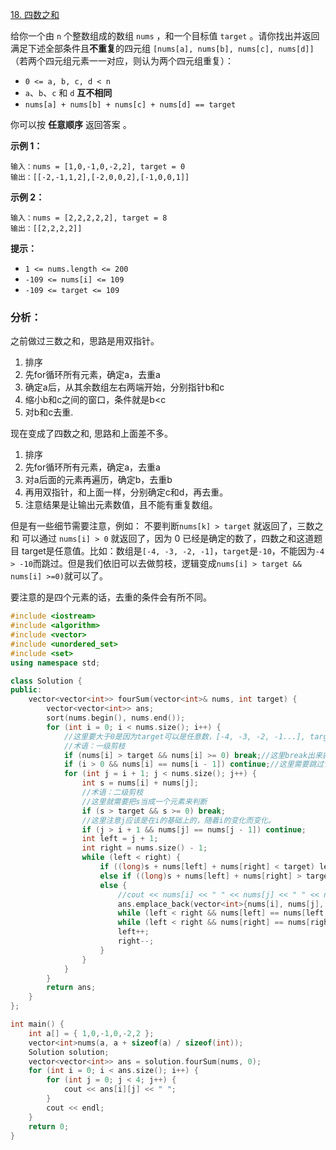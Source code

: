 [18. 四数之和](https://leetcode.cn/problems/4sum/)

给你一个由 `n` 个整数组成的数组 `nums` ，和一个目标值 `target` 。请你找出并返回满足下述全部条件且**不重复**的四元组 `[nums[a], nums[b], nums[c], nums[d]]` （若两个四元组元素一一对应，则认为两个四元组重复）：

- `0 <= a, b, c, d < n`
- `a`、`b`、`c` 和 `d` **互不相同**
- `nums[a] + nums[b] + nums[c] + nums[d] == target`

你可以按 **任意顺序** 返回答案 。

 

**示例 1：**

```
输入：nums = [1,0,-1,0,-2,2], target = 0
输出：[[-2,-1,1,2],[-2,0,0,2],[-1,0,0,1]]
```

**示例 2：**

```
输入：nums = [2,2,2,2,2], target = 8
输出：[[2,2,2,2]]
```

 

**提示：**

- `1 <= nums.length <= 200`
- `-109 <= nums[i] <= 109`
- `-109 <= target <= 109`

### 分析：

之前做过三数之和，思路是用双指针。

1. 排序
2. 先for循环所有元素，确定a，去重a
3. 确定a后，从其余数组左右两端开始，分别指针b和c
4. 缩小b和c之间的窗口，条件就是b<c
5. 对b和c去重.

现在变成了四数之和, 思路和上面差不多。

1. 排序
2. 先for循环所有元素，确定a，去重a
3. 对a后面的元素再遍历，确定b，去重b
4. 再用双指针，和上面一样，分别确定c和d，再去重。
5. 注意结果是让输出元素数值，且不能有重复数组。

但是有一些细节需要注意，例如： 不要判断`nums[k] > target` 就返回了，三数之和 可以通过 `nums[i] > 0` 就返回了，因为 0 已经是确定的数了，四数之和这道题目 target是任意值。比如：数组是`[-4, -3, -2, -1]`，`target`是`-10`，不能因为`-4 > -10`而跳过。但是我们依旧可以去做剪枝，逻辑变成`nums[i] > target && nums[i] >=0)`就可以了。

要注意的是四个元素的话，去重的条件会有所不同。

```cpp
#include <iostream>
#include <algorithm>
#include <vector>
#include <unordered_set>
#include <set>
using namespace std;

class Solution {
public:
    vector<vector<int>> fourSum(vector<int>& nums, int target) {
        vector<vector<int>> ans;
        sort(nums.begin(), nums.end());
        for (int i = 0; i < nums.size(); i++) {
            //这里要大于0是因为target可以是任意数，[-4, -3, -2, -1...], target是-7的话
            //术语：一级剪枝
            if (nums[i] > target && nums[i] >= 0) break;//这里break出来就可以了，没有答案。
            if (i > 0 && nums[i] == nums[i - 1]) continue;//这里需要跳过该元素，继续循环下一个
            for (int j = i + 1; j < nums.size(); j++) {
                int s = nums[i] + nums[j];
                //术语：二级剪枝
                //这里就需要把s当成一个元素来判断
                if (s > target && s >= 0) break;
                //这里注意j应该是在i的基础上的，随着i的变化而变化。
                if (j > i + 1 && nums[j] == nums[j - 1]) continue;
                int left = j + 1;
                int right = nums.size() - 1;
                while (left < right) {
                    if ((long)s + nums[left] + nums[right] < target) left++;
                    else if ((long)s + nums[left] + nums[right] > target) right--;
                    else {
                        //cout << nums[i] << " " << nums[j] << " " << nums[left] << " " << nums[right] << endl;
                        ans.emplace_back(vector<int>{nums[i], nums[j], nums[left], nums[right]});
                        while (left < right && nums[left] == nums[left + 1]) left++;
                        while (left < right && nums[right] == nums[right - 1]) right--;
                        left++;
                        right--;
                    }
                }
            }
        }
        return ans;
    }
};

int main() {
    int a[] = { 1,0,-1,0,-2,2 };
    vector<int>nums(a, a + sizeof(a) / sizeof(int));
    Solution solution;
    vector<vector<int>> ans = solution.fourSum(nums, 0);
    for (int i = 0; i < ans.size(); i++) {
        for (int j = 0; j < 4; j++) {
            cout << ans[i][j] << " ";
        }
        cout << endl;
    }
    return 0;
}
```


